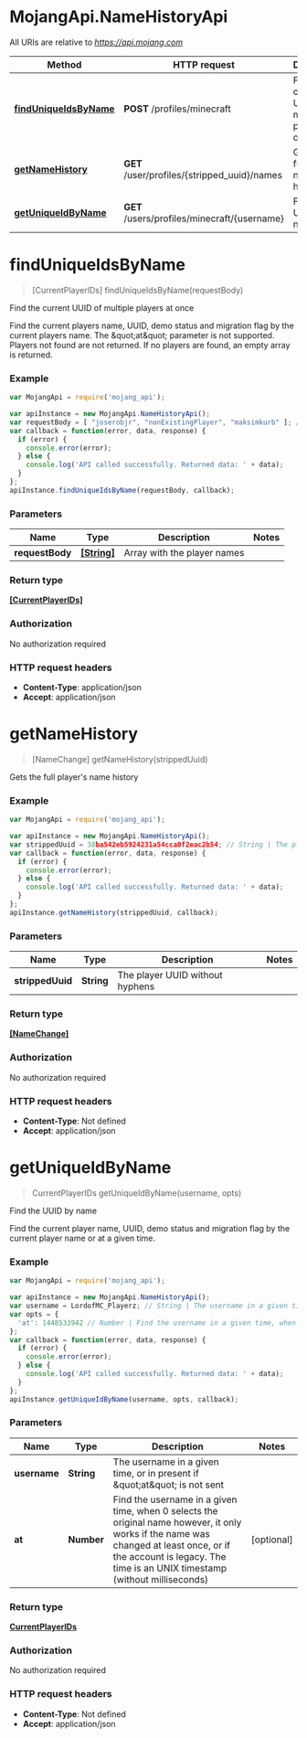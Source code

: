 # MojangApi.NameHistoryApi

All URIs are relative to *https://api.mojang.com*

Method | HTTP request | Description
------------- | ------------- | -------------
[**findUniqueIdsByName**](NameHistoryApi.md#findUniqueIdsByName) | **POST** /profiles/minecraft | Find the current UUID of multiple players at once
[**getNameHistory**](NameHistoryApi.md#getNameHistory) | **GET** /user/profiles/{stripped_uuid}/names | Gets the full player&#39;s name history
[**getUniqueIdByName**](NameHistoryApi.md#getUniqueIdByName) | **GET** /users/profiles/minecraft/{username} | Find the UUID by name


<a name="findUniqueIdsByName"></a>
# **findUniqueIdsByName**
> [CurrentPlayerIDs] findUniqueIdsByName(requestBody)

Find the current UUID of multiple players at once

Find the current players name, UUID, demo status and migration flag by the current players name. The \&quot;at\&quot; parameter is not supported. Players not found are not returned. If no players are found, an empty array is returned.

### Example
```javascript
var MojangApi = require('mojang_api');

var apiInstance = new MojangApi.NameHistoryApi();
var requestBody = [ "joserobjr", "nonExistingPlayer", "maksimkurb" ]; // [String] | Array with the player names
var callback = function(error, data, response) {
  if (error) {
    console.error(error);
  } else {
    console.log('API called successfully. Returned data: ' + data);
  }
};
apiInstance.findUniqueIdsByName(requestBody, callback);
```

### Parameters

Name | Type | Description  | Notes
------------- | ------------- | ------------- | -------------
 **requestBody** | [**[String]**](Array.md)| Array with the player names | 

### Return type

[**[CurrentPlayerIDs]**](CurrentPlayerIDs.md)

### Authorization

No authorization required

### HTTP request headers

 - **Content-Type**: application/json
 - **Accept**: application/json

<a name="getNameHistory"></a>
# **getNameHistory**
> [NameChange] getNameHistory(strippedUuid)

Gets the full player&#39;s name history

### Example
```javascript
var MojangApi = require('mojang_api');

var apiInstance = new MojangApi.NameHistoryApi();
var strippedUuid = 38ba542eb5924231a54cca0f2eac2b54; // String | The player UUID without hyphens
var callback = function(error, data, response) {
  if (error) {
    console.error(error);
  } else {
    console.log('API called successfully. Returned data: ' + data);
  }
};
apiInstance.getNameHistory(strippedUuid, callback);
```

### Parameters

Name | Type | Description  | Notes
------------- | ------------- | ------------- | -------------
 **strippedUuid** | **String**| The player UUID without hyphens | 

### Return type

[**[NameChange]**](NameChange.md)

### Authorization

No authorization required

### HTTP request headers

 - **Content-Type**: Not defined
 - **Accept**: application/json

<a name="getUniqueIdByName"></a>
# **getUniqueIdByName**
> CurrentPlayerIDs getUniqueIdByName(username, opts)

Find the UUID by name

Find the current player name, UUID, demo status and migration flag by the current player name or at a given time.

### Example
```javascript
var MojangApi = require('mojang_api');

var apiInstance = new MojangApi.NameHistoryApi();
var username = LordofMC_Playerz; // String | The username in a given time, or in present if \"at\" is not sent
var opts = {
  'at': 1448533942 // Number | Find the username in a given time, when 0 selects the original name however, it only works if the name was changed at least once, or if the account is legacy. The time is an UNIX timestamp (without milliseconds)
};
var callback = function(error, data, response) {
  if (error) {
    console.error(error);
  } else {
    console.log('API called successfully. Returned data: ' + data);
  }
};
apiInstance.getUniqueIdByName(username, opts, callback);
```

### Parameters

Name | Type | Description  | Notes
------------- | ------------- | ------------- | -------------
 **username** | **String**| The username in a given time, or in present if \&quot;at\&quot; is not sent | 
 **at** | **Number**| Find the username in a given time, when 0 selects the original name however, it only works if the name was changed at least once, or if the account is legacy. The time is an UNIX timestamp (without milliseconds) | [optional] 

### Return type

[**CurrentPlayerIDs**](CurrentPlayerIDs.md)

### Authorization

No authorization required

### HTTP request headers

 - **Content-Type**: Not defined
 - **Accept**: application/json

